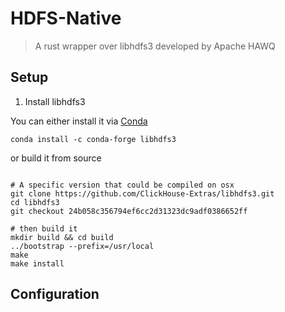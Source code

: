 <!---
  Licensed to the Apache Software Foundation (ASF) under one
  or more contributor license agreements.  See the NOTICE file
  distributed with this work for additional information
  regarding copyright ownership.  The ASF licenses this file
  to you under the Apache License, Version 2.0 (the
  "License"); you may not use this file except in compliance
  with the License.  You may obtain a copy of the License at

    http://www.apache.org/licenses/LICENSE-2.0

  Unless required by applicable law or agreed to in writing,
  software distributed under the License is distributed on an
  "AS IS" BASIS, WITHOUT WARRANTIES OR CONDITIONS OF ANY
  KIND, either express or implied.  See the License for the
  specific language governing permissions and limitations
  under the License.
-->

# HDFS-Native

> A rust wrapper over libhdfs3 developed by Apache HAWQ

## Setup

1. Install libhdfs3

You can either install it via [Conda](https://docs.conda.io/en/latest/) 

```shell
conda install -c conda-forge libhdfs3
```

or build it from source

```shell

# A specific version that could be compiled on osx
git clone https://github.com/ClickHouse-Extras/libhdfs3.git
cd libhdfs3
git checkout 24b058c356794ef6cc2d31323dc9adf0386652ff

# then build it
mkdir build && cd build
../bootstrap --prefix=/usr/local
make
make install
```


## Configuration


